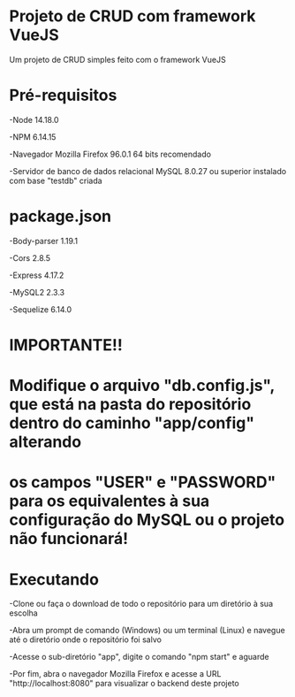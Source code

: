 # Projeto de CRUD com framework VueJS
Um projeto de CRUD simples feito com o framework VueJS

# Pré-requisitos

-Node 14.18.0

-NPM 6.14.15

-Navegador Mozilla Firefox 96.0.1 64 bits recomendado

-Servidor de banco de dados relacional MySQL 8.0.27 ou superior instalado com base "testdb" criada

# package.json

-Body-parser 1.19.1

-Cors 2.8.5

-Express 4.17.2

-MySQL2 2.3.3

-Sequelize 6.14.0

# IMPORTANTE!!
# Modifique o arquivo "db.config.js", que está na pasta do repositório dentro do caminho "app/config" alterando
# os campos "USER" e "PASSWORD" para os equivalentes à sua configuração do MySQL ou o projeto não funcionará!

# Executando

-Clone ou faça o download de todo o repositório para um diretório à sua escolha

-Abra um prompt de comando (Windows) ou um terminal (Linux) e navegue até o diretório onde o repositório foi salvo

-Acesse o sub-diretório "app", digite o comando "npm start" e aguarde

-Por fim, abra o navegador Mozilla Firefox e acesse a URL "http://localhost:8080" para visualizar o backend
deste projeto
